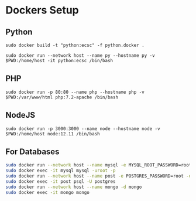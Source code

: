 # Dockers Setup

## Python

`sudo docker build -t "python:ecsc" -f python.docker .`

`sudo docker run --network host --name py --hostname py -v $PWD:/home/host -it python:ecsc /bin/bash`

## PHP

`sudo docker run -p 80:80 --name php --hostname php -v $PWD:/var/www/html php:7.2-apache /bin/bash`

## NodeJS

`sudo docker run -p 3000:3000 --name node --hostname node -v $PWD:/home/host node:12.11 /bin/bash`

## For Databases

```bash
sudo docker run --network host --name mysql -e MYSQL_ROOT_PASSWORD=root -d mysql
sudo docker exec -it mysql mysql -uroot -p
sudo docker run --network host --name post -e POSTGRES_PASSWORD=root -d postgres
sudo docker exec -it post psql -U postgres
sudo docker run --network host --name mongo -d mongo
sudo docker exec -it mongo mongo
```
